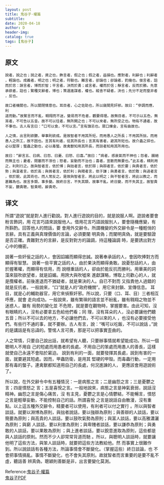 ```yaml
--- 
layout: post
title: 鬼谷子·權篇
subtitle:
date: 2020-04-18
author: D
header-img:
catalog: true
tags: [鬼谷子]
---
```


## 原文
```
說者，說之也；說之者，資之也，飾言者，假之也；假之者，益損也。應對者，利辭也；利辭者
，輕論也。成義者，明之也；明之者，符驗也。難言者，卻論也；卻論者，釣幾也。佞言者，諂
而於忠：諛言者，博而於智；平言者，決而於勇；戚言者，權而於信；靜言者，反而於勝。先意
承欲者，諂也；繁種文辭者，博也；策選進謀者，權也。縱舍不疑者，決也；先分不足而窒非者
，反也。

故口者機關也，所以關閉情意也。耳目者，心之佐助也，所以窺間見奸邪。故曰：“參調而應，利
道而動。”故繁言而不亂，翱翔而不迷，變易而不危者，觀要得理。故無目者，不可示以五色，無
耳者，不可告以五音。故不可以往者，無所開之也；不可以來者，無所受之也。物有不通者，故
不事也。古人有言曰：“口可以食，不可以言。”言有諱忌也。眾口爍金，言有曲故也。

人之情，出言則欲聽，舉事則欲成。是故智者不用其所短，而用愚人之所長；不用其所拙，而用
愚人之所工，故不困也。言其有利者，從其所長也；言其有害者，避其所短也。故介蟲之捍也，
必以堅厚；螫蟲之動也，必以毒螫。故禽獸知用其所長，而談者知用其所用也。

故曰：“辭言五、曰病、曰怨、曰憂、曰怒、曰喜。”故曰：“病者，感衰氣而不神也；怨者，腸絕
而無主也；憂者，閉塞而不泄也；怒者，妄動而不治也；喜者，宣散而無要也。”此五者，精則用
之，利則行之。故與智者言，依於博；與拙者言，依於辯；與辯者言，依於要；與貴者言，依於
勢；與富者言，依於高；與貧者言，依於利；與賤者言，依于謙；與勇者言，依於敢；與過者言
，依於銳，此其術也，而人常反之。是故與智者言，將此以明之；與不智者言，將此以教之，而
甚難為也。故言多類，事多變。故終日言，不失其類，故事不亂。終日變，而不失其主，故智貴
不妄，聽貴聰，智貴明，辭貴奇。
```
## 译文
所謂“遊說”就是對人進行勸說。對人進行遊說的目的，就是說服人啊。遊說者要會粉言飾詞，用
花言巧語來說服他人。借用花言巧語說服別人，要會隨機應變，有所斟酌。回答他人的問話，要
會用外交辭令。所謂機變的外交辭令是一種輕俏的言辭。具有正義與真理價值的言論，必須要闡
明真偽；而闡明真偽，就是要驗證是否正確。責難對方的言辭，是反對對方的論調，持這種論調
時，是要誘出對方心中的機密。

說著一些奸佞之話的人，會因諂媚而顯得忠誠。說著奉承話的人，會因吹捧對方而顯得有智慧。
說著一些平實之話的人，由於果決而顯得勇敢。說憂愁話的人，由於握著權，而顯得有信用，而
說穩重話的人，卻由於能反抗而勝利。用華美的詞藻來鼓吹欲望者，就是諂媚。用誇大與吹噓來
進獻謀略，博取上司歡心的人，就是攬權者。前後進退而不猶疑者，就是果決的人。自已不對而
又指責他人過錯的就是反抗者。一般說來，“口”就是人的“政府機關”。用它來封鎖、宣傳信息。
耳目，就是心的輔助器官，用它來偵察奸邪。所以說，只要（口、耳、目）三者相互呼應，就會
走向成功。一般說來，雖有繁瑣的語言並不紛亂，雖有翱翔之物並不迷惑人，雖有 局勢的變化並
不危險，就是要在觀物時，掌握要害。由此可知，沒有眼睛的人，沒有必要拿五色給他們看；同
理，沒有耳朵的人，沒必要讓他們聽五音；所以不可以去的地方，不必讓他們去，不可以來的人
，也沒有必要接受他們。有些行不通的事，就不要辦。古人有言，說：“嘴可以吃飯，不可以說話
。”說的是講話是有忌諱的。警惕人言可畏，那是可以把事實歪曲的。

人之常情，只要自己說出話，就希望有人聽，只要辦事情就希望能成功。所以一個聰明人不用自
己的短處而用愚者的長處。不用自己的笨處而用愚人的善長，這樣就使自己永遠不會陷於窘迫。
說到有利的一面，就要發揮其長處，說到有害的一面，就要避其短處。因而，甲蟲防衛，是用其
堅硬的甲殼。而毒蟲行動，一定用那有毒的螫子。連禽獸都知道用自己的長處，何況進諫的人，
更應該會用遊說術了。

所以說，在外交辭令中有五種情況：一是病態之言；二是幽怨之言；三是憂鬱之言；四是憤怒之
言；五是喜悅之言。一般地說來，病態之言是神氣衰弱，說話沒精神。幽怨之言是傷心痛苦，沒
有主見，憂鬱之言是心情鬱結，不能暢言，憤怒之言是輕舉妄動，不能控制自己的話。所謂喜悅
之言是說話自由散漫，沒有重點。以上這五種外交辭令，精要者可以使用，有利者可以付之實行
。所以與智者談話，就要以淵博為原則，與拙者說話，要以強辯為原則；與善辯的人談話，要以
簡要為原則；與高貴的人談話，要以鼓吹氣勢為原則；與富人談話，要以高雅瀟灑為原則；與窮
人談話，要以利害為原則；與卑賤者談話，要以謙恭為原則；與勇敢的人談話，要以果敢為原則
；與上進者談話，要以銳意進取為原則，這些都是與人談話的原則。然而不少人卻常常背道而馳
。所以，與聰明人談話時，就要讓他明了這些方法，與笨人談話時，就要把這些方法教給他。然
而事實上很難作到。所以說談話有各種方法，所論事情會不斷變化。（掌握這些）終日談論，也
不會把事情搞亂。事情不斷變化，也不會失其原則。故就智者而言重要的是要不亂不虛，聽話善
辨真偽，聰穎則善斷是非，出言要變化莫測。


Reference:[鬼谷子·權篇](https://www.arteducation.com.tw/guwen/bookv_3295.html)
<br>[鬼谷子PDF](/assests/guiguzi.pdf)
